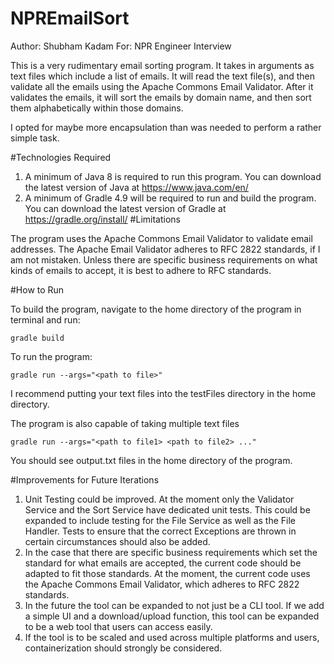 # NPREmailSort 
Author: Shubham Kadam
For: NPR Engineer Interview

This is a very rudimentary email sorting program. It takes in arguments as text files which include a list of emails.
It will read the text file(s), and then validate all the emails using the Apache Commons Email Validator. 
After it validates the emails, it will sort the emails by domain name, and then sort them alphabetically within those domains. 

I opted for maybe more encapsulation than was needed to perform a rather simple task. 

#Technologies Required
1. A minimum of Java 8 is required to run this program. You can download the latest version of Java at https://www.java.com/en/
2. A minimum of Gradle 4.9 will be required to run and build the program. You can download the latest version of Gradle at https://gradle.org/install/
#Limitations

The program uses the Apache Commons Email Validator  to validate email addresses. 
The Apache Email Validator adheres to RFC 2822 standards, if I am not mistaken.
Unless there are specific business requirements on what kinds of emails to accept, it is best to adhere to RFC standards. 

#How to Run

To build the program, navigate to the home directory of the program in terminal and run:

    gradle build

To run the program:

    gradle run --args="<path to file>"

I recommend putting your text files into the testFiles directory in the home directory. 

The program is also capable of taking multiple text files

    gradle run --args="<path to file1> <path to file2> ..."

You should see output.txt files in the home directory of the program.

#Improvements for Future Iterations

1.  Unit Testing could be improved. At the moment only the Validator Service and the Sort Service have dedicated unit tests.
    This could be expanded to include testing for the File Service as well as the File Handler. Tests to ensure that the correct
    Exceptions are thrown in certain circumstances should also be added.
2.  In the case that there are specific business requirements which set the standard for what emails are accepted, the current
    code should be adapted to fit those standards. At the moment, the current code uses the Apache Commons Email Validator, which adheres to RFC 2822 standards.
3.  In the future the tool can be expanded to not just be a CLI tool. If we add a simple UI and a download/upload function,
    this tool can be expanded to be a web tool that users can access easily. 
4.  If the tool is to be scaled and used across multiple platforms and users, containerization should strongly be considered.
